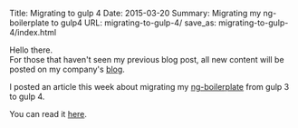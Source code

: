 Title: Migrating to gulp 4
Date: 2015-03-20
Summary: Migrating my ng-boilerplate to gulp4
URL: migrating-to-gulp-4/
save_as: migrating-to-gulp-4/index.html

Hello there.  
For those that haven't seen my previous blog post, all new content will be posted on my company's [blog](https://blog.wearewizards.io/).  

I posted an article this week about migrating my [ng-boilerplate](https://github.com/Keats/ng-boilerplate) from gulp 3 to gulp 4.  
  
You can read it [here](https://blog.wearewizards.io/migrating-to-gulp-4-by-example).

